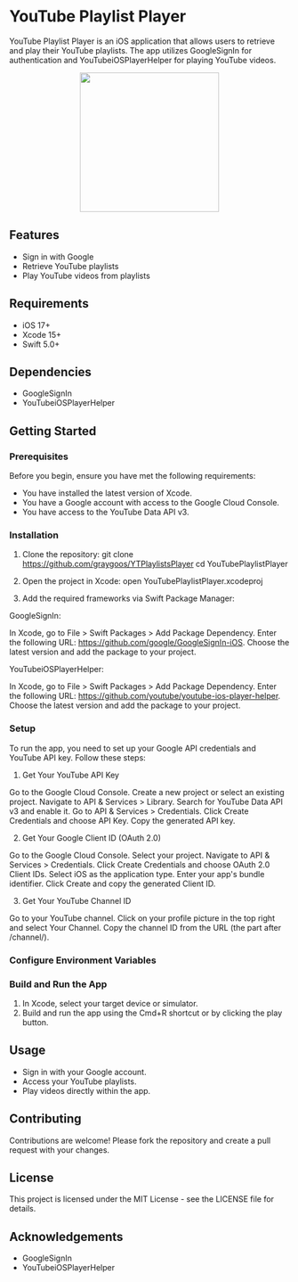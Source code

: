 
# YouTube Playlist Player

YouTube Playlist Player is an iOS application that allows users to retrieve and play their YouTube playlists. The app utilizes GoogleSignIn for authentication and YouTubeiOSPlayerHelper for playing YouTube videos.

<p align="center">
    <img src="https://github.com/graygoos/YTPlaylistsPlayer/assets/52054174/4f09d9cc-46d6-41ac-90d0-bc3c5ec506ae" width="250" height="250">
</p>



## Features

- Sign in with Google
- Retrieve YouTube playlists
- Play YouTube videos from playlists


## Requirements

- iOS 17+
- Xcode 15+
- Swift 5.0+
## Dependencies

- GoogleSignIn
- YouTubeiOSPlayerHelper
## Getting Started

### Prerequisites

Before you begin, ensure you have met the following requirements:

- You have installed the latest version of Xcode.
- You have a Google account with access to the Google Cloud Console.
- You have access to the YouTube Data API v3.

### Installation
1. Clone the repository:
git clone https://github.com/graygoos/YTPlaylistsPlayer
cd YouTubePlaylistPlayer

2. Open the project in Xcode:
open YouTubePlaylistPlayer.xcodeproj

3. Add the required frameworks via Swift Package Manager:

GoogleSignIn:

In Xcode, go to File > Swift Packages > Add Package Dependency.
Enter the following URL: https://github.com/google/GoogleSignIn-iOS.
Choose the latest version and add the package to your project.

YouTubeiOSPlayerHelper:

In Xcode, go to File > Swift Packages > Add Package Dependency.
Enter the following URL: https://github.com/youtube/youtube-ios-player-helper.
Choose the latest version and add the package to your project.

### Setup

To run the app, you need to set up your Google API credentials and YouTube API key. Follow these steps:

1. Get Your YouTube API Key

Go to the Google Cloud Console.
Create a new project or select an existing project.
Navigate to API & Services > Library.
Search for YouTube Data API v3 and enable it.
Go to API & Services > Credentials.
Click Create Credentials and choose API Key.
Copy the generated API key.

2. Get Your Google Client ID (OAuth 2.0)

Go to the Google Cloud Console.
Select your project.
Navigate to API & Services > Credentials.
Click Create Credentials and choose OAuth 2.0 Client IDs.
Select iOS as the application type.
Enter your app's bundle identifier.
Click Create and copy the generated Client ID.

3. Get Your YouTube Channel ID

Go to your YouTube channel.
Click on your profile picture in the top right and select Your Channel.
Copy the channel ID from the URL (the part after /channel/).

### Configure Environment Variables

### Build and Run the App

1. In Xcode, select your target device or simulator.
2. Build and run the app using the Cmd+R shortcut or by clicking the play button.

## Usage 
- Sign in with your Google account.
- Access your YouTube playlists.
- Play videos directly within the app.

## Contributing

Contributions are welcome! Please fork the repository and create a pull request with your changes.

## License

This project is licensed under the MIT License - see the LICENSE file for details.

## Acknowledgements

- GoogleSignIn
- YouTubeiOSPlayerHelper
